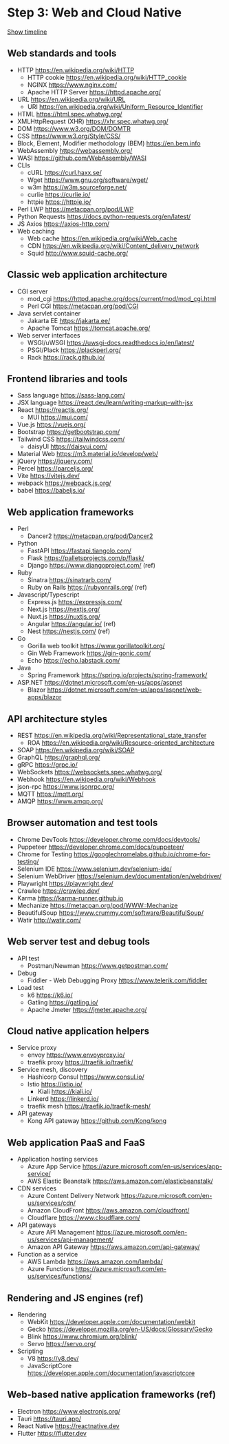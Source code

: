# Step 3: Web and Cloud Native

[Show timeline](./Timeline.md)

## Web standards and tools

* HTTP <https://en.wikipedia.org/wiki/HTTP>
  * HTTP cookie <https://en.wikipedia.org/wiki/HTTP_cookie>
  * NGINX <https://www.nginx.com/>
  * Apache HTTP Server <https://httpd.apache.org/>
* URL <https://en.wikipedia.org/wiki/URL>
  * URI <https://en.wikipedia.org/wiki/Uniform_Resource_Identifier>
* HTML <https://html.spec.whatwg.org/>
* XMLHttpRequest (XHR) <https://xhr.spec.whatwg.org/>
* DOM <https://www.w3.org/DOM/DOMTR>
* CSS <https://www.w3.org/Style/CSS/>
* Block, Element, Modifier methodology (BEM) <https://en.bem.info>
* WebAssembly <https://webassembly.org/>
* WASI <https://github.com/WebAssembly/WASI>
* CLIs
  * cURL <https://curl.haxx.se/>
  * Wget <https://www.gnu.org/software/wget/>
  * w3m <https://w3m.sourceforge.net/>
  * curlie <https://curlie.io/>
  * httpie <https://httpie.io/>
* Perl LWP <https://metacpan.org/pod/LWP>
* Python Requests <https://docs.python-requests.org/en/latest/>
* JS Axios <https://axios-http.com/>
* Web caching
  * Web cache <https://en.wikipedia.org/wiki/Web_cache>
  * CDN <https://en.wikipedia.org/wiki/Content_delivery_network>
  * Squid <http://www.squid-cache.org/>

## Classic web application architecture

* CGI server
  * mod_cgi <https://httpd.apache.org/docs/current/mod/mod_cgi.html>
  * Perl CGI <https://metacpan.org/pod/CGI>
* Java servlet container
  * Jakarta EE <https://jakarta.ee/>
  * Apache Tomcat <https://tomcat.apache.org/>
* Web server interfaces
  * WSGI/uWSGI <https://uwsgi-docs.readthedocs.io/en/latest/>
  * PSGI/Plack <https://plackperl.org/>
  * Rack <https://rack.github.io/>

## Frontend libraries and tools

* Sass language <https://sass-lang.com/>
* JSX language <https://react.dev/learn/writing-markup-with-jsx>
* React <https://reactjs.org/>
  * MUI <https://mui.com/>
* Vue.js <https://vuejs.org/>
* Bootstrap <https://getbootstrap.com/>
* Tailwind CSS <https://tailwindcss.com/>
  * daisyUI <https://daisyui.com/>
* Material Web <https://m3.material.io/develop/web/>
* jQuery <https://jquery.com/>
* Percel <https://parceljs.org/>
* Vite <https://vitejs.dev/>
* webpack <https://webpack.js.org/>
* babel <https://babeljs.io/>

## Web application frameworks

* Perl
  * Dancer2 <https://metacpan.org/pod/Dancer2>
* Python
  * FastAPI <https://fastapi.tiangolo.com/>
  * Flask <https://palletsprojects.com/p/flask/>
  * Django <https://www.djangoproject.com/> (ref)
* Ruby
  * Sinatra <https://sinatrarb.com/>
  * Ruby on Rails <https://rubyonrails.org/> (ref)
* Javascript/Typescript
  * Express.js <https://expressjs.com/>
  * Next.js <https://nextjs.org/>
  * Nuxt.js <https://nuxtjs.org/>
  * Angular <https://angular.io/> (ref)
  * Nest <https://nestjs.com/> (ref)
* Go
  * Gorilla web toolkit <https://www.gorillatoolkit.org/>
  * Gin Web Framework <https://gin-gonic.com/>
  * Echo <https://echo.labstack.com/>
* Java
  * Spring Framework <https://spring.io/projects/spring-framework/>
* ASP.NET <https://dotnet.microsoft.com/en-us/apps/aspnet>
  * Blazor <https://dotnet.microsoft.com/en-us/apps/aspnet/web-apps/blazor>

## API architecture styles

* REST <https://en.wikipedia.org/wiki/Representational_state_transfer>
  * ROA <https://en.wikipedia.org/wiki/Resource-oriented_architecture>
* SOAP <https://en.wikipedia.org/wiki/SOAP>
* GraphQL <https://graphql.org/>
* gRPC <https://grpc.io/>
* WebSockets <https://websockets.spec.whatwg.org/>
* Webhook <https://en.wikipedia.org/wiki/Webhook>
* json-rpc <https://www.jsonrpc.org/>
* MQTT <https://mqtt.org/>
* AMQP <https://www.amqp.org/>

## Browser automation and test tools

* Chrome DevTools <https://developer.chrome.com/docs/devtools/>
* Puppeteer <https://developer.chrome.com/docs/puppeteer/>
* Chrome for Testing <https://googlechromelabs.github.io/chrome-for-testing/>
* Selenium IDE <https://www.selenium.dev/selenium-ide/>
* Selenium WebDriver <https://selenium.dev/documentation/en/webdriver/>
* Playwright <https://playwright.dev/>
* Crawlee <https://crawlee.dev/>
* Karma <https://karma-runner.github.io>
* Mechanize <https://metacpan.org/pod/WWW::Mechanize>
* BeautifulSoup <https://www.crummy.com/software/BeautifulSoup/>
* Watir <http://watir.com/>

## Web server test and debug tools

* API test
  * Postman/Newman <https://www.getpostman.com/>
* Debug
  * Fiddler - Web Debugging Proxy <https://www.telerik.com/fiddler>
* Load test
  * k6 <https://k6.io/>
  * Gatling <https://gatling.io/>
  * Apache Jmeter <https://jmeter.apache.org/>


## Cloud native application helpers

* Service proxy
  * envoy <https://www.envoyproxy.io/>
  * traefik proxy <https://traefik.io/traefik/>
* Service mesh, discovery
  * Hashicorp Consul <https://www.consul.io/>
  * Istio <https://istio.io/>
    * Kiali <https://kiali.io/>
  * Linkerd <https://linkerd.io/>
  * traefik mesh <https://traefik.io/traefik-mesh/>
* API gateway
  * Kong API gateway <https://github.com/Kong/kong>

## Web application PaaS and FaaS

* Application hosting services
  * Azure App Service <https://azure.microsoft.com/en-us/services/app-service/>
  * AWS Elastic Beanstalk <https://aws.amazon.com/elasticbeanstalk/>
* CDN services
  * Azure Content Delivery Network <https://azure.microsoft.com/en-us/services/cdn/>
  * Amazon CloudFront <https://aws.amazon.com/cloudfront/>
  * Cloudflare <https://www.cloudflare.com/>
* API gateways
  * Azure API Management <https://azure.microsoft.com/en-us/services/api-management/>
  * Amazon API Gateway <https://aws.amazon.com/api-gateway/>
* Function as a service
  * AWS Lambda <https://aws.amazon.com/lambda/>
  * Azure Functions <https://azure.microsoft.com/en-us/services/functions/>

## Rendering and JS engines (ref)

* Rendering
  * WebKit <https://developer.apple.com/documentation/webkit>
  * Gecko <https://developer.mozilla.org/en-US/docs/Glossary/Gecko>
  * Blink <https://www.chromium.org/blink/>
  * Servo <https://servo.org/>
* Scripting
  * V8 <https://v8.dev/>
  * JavaScriptCore <https://developer.apple.com/documentation/javascriptcore>

## Web-based native application frameworks (ref)

* Electron <https://www.electronjs.org/>
* Tauri <https://tauri.app/>
* React Native <https://reactnative.dev>
* Flutter <https://flutter.dev>
